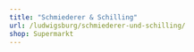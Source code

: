 ```yaml
---
title: "Schmiederer & Schilling"
url: /ludwigsburg/schmiederer-und-schilling/
shop: Supermarkt
---
```

